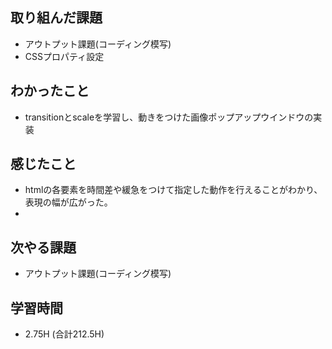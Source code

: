 ## 取り組んだ課題
- アウトプット課題(コーディング模写)  
- CSSプロパティ設定  
  
## わかったこと  
- transitionとscaleを学習し、動きをつけた画像ポップアップウインドウの実装
  
## 感じたこと  
- htmlの各要素を時間差や緩急をつけて指定した動作を行えることがわかり、表現の幅が広がった。
-
## 次やる課題
- アウトプット課題(コーディング模写)
  
## 学習時間  
- 2.75H (合計212.5H)
